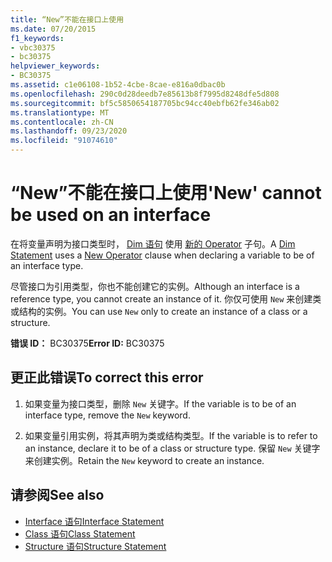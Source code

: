 ```yaml
---
title: “New”不能在接口上使用
ms.date: 07/20/2015
f1_keywords:
- vbc30375
- bc30375
helpviewer_keywords:
- BC30375
ms.assetid: c1e06108-1b52-4cbe-8cae-e816a0dbac0b
ms.openlocfilehash: 290c0d28deedb7e85613b8f7995d8248dfe5d808
ms.sourcegitcommit: bf5c5850654187705bc94cc40ebfb62fe346ab02
ms.translationtype: MT
ms.contentlocale: zh-CN
ms.lasthandoff: 09/23/2020
ms.locfileid: "91074610"
---
```

# <a name="new-cannot-be-used-on-an-interface"></a><span data-ttu-id="982f6-102">“New”不能在接口上使用</span><span class="sxs-lookup"><span data-stu-id="982f6-102">'New' cannot be used on an interface</span></span>

<span data-ttu-id="982f6-103">在将变量声明为接口类型时， [Dim 语句](../language-reference/statements/dim-statement.md) 使用 [新的 Operator](../language-reference/operators/new-operator.md) 子句。</span><span class="sxs-lookup"><span data-stu-id="982f6-103">A [Dim Statement](../language-reference/statements/dim-statement.md) uses a [New Operator](../language-reference/operators/new-operator.md) clause when declaring a variable to be of an interface type.</span></span>  
  
 <span data-ttu-id="982f6-104">尽管接口为引用类型，你也不能创建它的实例。</span><span class="sxs-lookup"><span data-stu-id="982f6-104">Although an interface is a reference type, you cannot create an instance of it.</span></span> <span data-ttu-id="982f6-105">你仅可使用 `New` 来创建类或结构的实例。</span><span class="sxs-lookup"><span data-stu-id="982f6-105">You can use `New` only to create an instance of a class or a structure.</span></span>  
  
 <span data-ttu-id="982f6-106">**错误 ID：** BC30375</span><span class="sxs-lookup"><span data-stu-id="982f6-106">**Error ID:** BC30375</span></span>  
  
## <a name="to-correct-this-error"></a><span data-ttu-id="982f6-107">更正此错误</span><span class="sxs-lookup"><span data-stu-id="982f6-107">To correct this error</span></span>  
  
1. <span data-ttu-id="982f6-108">如果变量为接口类型，删除 `New` 关键字。</span><span class="sxs-lookup"><span data-stu-id="982f6-108">If the variable is to be of an interface type, remove the `New` keyword.</span></span>  
  
2. <span data-ttu-id="982f6-109">如果变量引用实例，将其声明为类或结构类型。</span><span class="sxs-lookup"><span data-stu-id="982f6-109">If the variable is to refer to an instance, declare it to be of a class or structure type.</span></span> <span data-ttu-id="982f6-110">保留 `New` 关键字来创建实例。</span><span class="sxs-lookup"><span data-stu-id="982f6-110">Retain the `New` keyword to create an instance.</span></span>  
  
## <a name="see-also"></a><span data-ttu-id="982f6-111">请参阅</span><span class="sxs-lookup"><span data-stu-id="982f6-111">See also</span></span>

- [<span data-ttu-id="982f6-112">Interface 语句</span><span class="sxs-lookup"><span data-stu-id="982f6-112">Interface Statement</span></span>](../language-reference/statements/interface-statement.md)
- [<span data-ttu-id="982f6-113">Class 语句</span><span class="sxs-lookup"><span data-stu-id="982f6-113">Class Statement</span></span>](../language-reference/statements/class-statement.md)
- [<span data-ttu-id="982f6-114">Structure 语句</span><span class="sxs-lookup"><span data-stu-id="982f6-114">Structure Statement</span></span>](../language-reference/statements/structure-statement.md)
